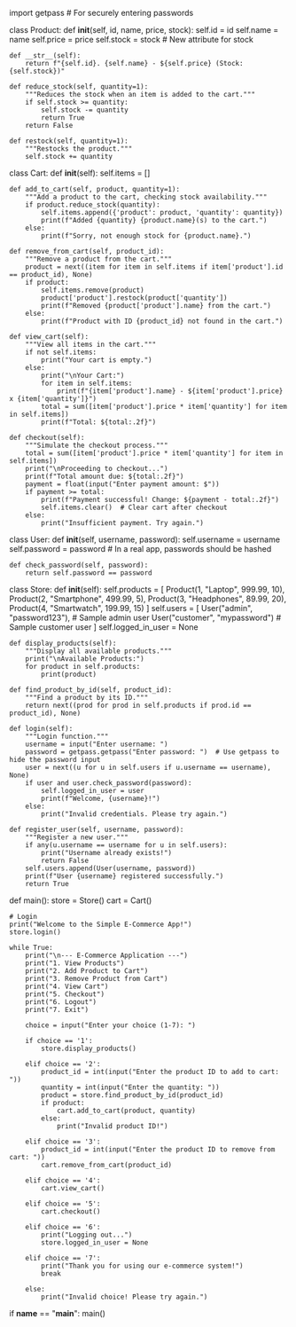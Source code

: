 import getpass  # For securely entering passwords

class Product:
    def __init__(self, id, name, price, stock):
        self.id = id
        self.name = name
        self.price = price
        self.stock = stock  # New attribute for stock

    def __str__(self):
        return f"{self.id}. {self.name} - ${self.price} (Stock: {self.stock})"

    def reduce_stock(self, quantity=1):
        """Reduces the stock when an item is added to the cart."""
        if self.stock >= quantity:
            self.stock -= quantity
            return True
        return False

    def restock(self, quantity=1):
        """Restocks the product."""
        self.stock += quantity


class Cart:
    def __init__(self):
        self.items = []

    def add_to_cart(self, product, quantity=1):
        """Add a product to the cart, checking stock availability."""
        if product.reduce_stock(quantity):
            self.items.append({'product': product, 'quantity': quantity})
            print(f"Added {quantity} {product.name}(s) to the cart.")
        else:
            print(f"Sorry, not enough stock for {product.name}.")

    def remove_from_cart(self, product_id):
        """Remove a product from the cart."""
        product = next((item for item in self.items if item['product'].id == product_id), None)
        if product:
            self.items.remove(product)
            product['product'].restock(product['quantity'])
            print(f"Removed {product['product'].name} from the cart.")
        else:
            print(f"Product with ID {product_id} not found in the cart.")

    def view_cart(self):
        """View all items in the cart."""
        if not self.items:
            print("Your cart is empty.")
        else:
            print("\nYour Cart:")
            for item in self.items:
                print(f"{item['product'].name} - ${item['product'].price} x {item['quantity']}")
            total = sum([item['product'].price * item['quantity'] for item in self.items])
            print(f"Total: ${total:.2f}")

    def checkout(self):
        """Simulate the checkout process."""
        total = sum([item['product'].price * item['quantity'] for item in self.items])
        print("\nProceeding to checkout...")
        print(f"Total amount due: ${total:.2f}")
        payment = float(input("Enter payment amount: $"))
        if payment >= total:
            print(f"Payment successful! Change: ${payment - total:.2f}")
            self.items.clear()  # Clear cart after checkout
        else:
            print("Insufficient payment. Try again.")


class User:
    def __init__(self, username, password):
        self.username = username
        self.password = password  # In a real app, passwords should be hashed

    def check_password(self, password):
        return self.password == password


class Store:
    def __init__(self):
        self.products = [
            Product(1, "Laptop", 999.99, 10),
            Product(2, "Smartphone", 499.99, 5),
            Product(3, "Headphones", 89.99, 20),
            Product(4, "Smartwatch", 199.99, 15)
        ]
        self.users = [
            User("admin", "password123"),  # Sample admin user
            User("customer", "mypassword")  # Sample customer user
        ]
        self.logged_in_user = None

    def display_products(self):
        """Display all available products."""
        print("\nAvailable Products:")
        for product in self.products:
            print(product)

    def find_product_by_id(self, product_id):
        """Find a product by its ID."""
        return next((prod for prod in self.products if prod.id == product_id), None)

    def login(self):
        """Login function."""
        username = input("Enter username: ")
        password = getpass.getpass("Enter password: ")  # Use getpass to hide the password input
        user = next((u for u in self.users if u.username == username), None)
        if user and user.check_password(password):
            self.logged_in_user = user
            print(f"Welcome, {username}!")
        else:
            print("Invalid credentials. Please try again.")

    def register_user(self, username, password):
        """Register a new user."""
        if any(u.username == username for u in self.users):
            print("Username already exists!")
            return False
        self.users.append(User(username, password))
        print(f"User {username} registered successfully.")
        return True


def main():
    store = Store()
    cart = Cart()

    # Login
    print("Welcome to the Simple E-Commerce App!")
    store.login()

    while True:
        print("\n--- E-Commerce Application ---")
        print("1. View Products")
        print("2. Add Product to Cart")
        print("3. Remove Product from Cart")
        print("4. View Cart")
        print("5. Checkout")
        print("6. Logout")
        print("7. Exit")

        choice = input("Enter your choice (1-7): ")

        if choice == '1':
            store.display_products()

        elif choice == '2':
            product_id = int(input("Enter the product ID to add to cart: "))
            quantity = int(input("Enter the quantity: "))
            product = store.find_product_by_id(product_id)
            if product:
                cart.add_to_cart(product, quantity)
            else:
                print("Invalid product ID!")

        elif choice == '3':
            product_id = int(input("Enter the product ID to remove from cart: "))
            cart.remove_from_cart(product_id)

        elif choice == '4':
            cart.view_cart()

        elif choice == '5':
            cart.checkout()

        elif choice == '6':
            print("Logging out...")
            store.logged_in_user = None

        elif choice == '7':
            print("Thank you for using our e-commerce system!")
            break

        else:
            print("Invalid choice! Please try again.")


if __name__ == "__main__":
    main()
